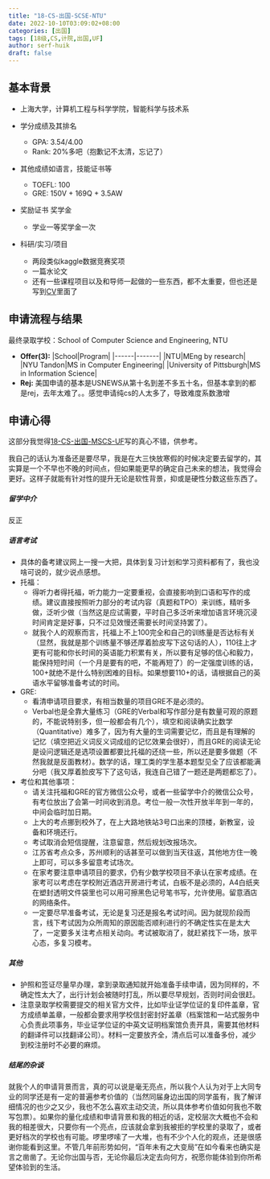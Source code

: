 ```yaml
---
title: "18-CS-出国-SCSE-NTU"
date: 2022-10-10T03:09:02+08:00
categories: [出国]
tags: [18级,CS,计院,出国,UF]
author: serf-huik
draft: false
---
```



## 基本背景 

- 上海大学，计算机工程与科学学院，智能科学与技术系

- 学分成绩及其排名
  - GPA: 3.54/4.00
  - Rank: 20%多吧（抱歉记不太清，忘记了）

- 其他成绩如语言，技能证书等
  - TOEFL: 100
  - GRE: 150V + 169Q + 3.5AW

- 奖励证书 奖学金
  - 学业一等奖学金一次

- 科研/实习/项目
  - 两段类似kaggle数据竞赛奖项
  - 一篇水论文
  - 还有一些课程项目以及和导师一起做的一些东西，都不太重要，但也还是写到[CV](https://shenjiyuan123.github.io)里面了

## 申请流程与结果

最终录取学校：School of Computer Science and Engineering, NTU


- **Offer(3):** 
  |School|Program|
  |------|-------|
  |NTU|MEng by research|
  |NYU Tandon|MS in Computer Engineering|
  |University of Pittsburgh|MS in Information Science|
- **Rej:** 
  美国申请的基本是USNEWS从第十名到差不多五十名，但基本拿到的都是rej，去年太难了。。感觉申请纯cs的人太多了，导致难度系数激增
  
## 申请心得

这部分我觉得[18-CS-出国-MSCS-UF](https://shuosc.github.io/fly/posts/18-anonymous-cs-mscs-uf/)写的真心不错，供参考。

我自己的话认为准备还是要尽早，我是在大三快放寒假的时候决定要去留学的，其实算是一个不早也不晚的时间点，但如果能更早的确定自己未来的想法，我觉得会更好。这样子就能有针对性的提升无论是软性背景，抑或是硬性分数这些东西了。

##### 留学中介

反正

##### 语言考试
- 具体的备考建议网上一搜一大把，具体到复习计划和学习资料都有了，我也没啥可说的，就少说点感想。
- 托福： 
  - 得听力者得托福，听力能力一定要重视，会直接影响到口语和写作的成绩。建议直接按照听力部分的考试内容（真题和TPO）来训练，精听多做，泛听少做（当然这是应试需要，平时自己多泛听来增加语言环境沉浸时间肯定是好事，只不过见效慢还需要长时间坚持罢了）。
  - 就我个人的观察而言，托福上不上100完全和自己的训练量是否达标有关（显然，我就是那个训练量不够还厚着脸皮写下这句话的人），110往上才更有可能和你长时间的英语能力积累有关，所以要有足够的信心和毅力，能保持短时间（一个月是要有的吧，不能再短了）的一定强度训练的话，100+就绝不是什么特别困难的目标。如果想要110+的话，请根据自己的英语水平留够准备考试的时间。
- GRE:
  - 看清申请项目要求，有相当数量的项目GRE不是必须的。
  - Verbal也是全靠大量练习（GRE的Verbal和写作部分是有数量可观的原题的，不能说特别多，但一般都会有几个），填空和阅读确实比数学（Quantitative）难多了，因为有大量的生词需要记忆，而且是有理解的记忆（填空把近义词反义词成组的记忆效果会很好），而且GRE的阅读无论是设问逻辑还是选项设置都要比托福的还绕一些，所以还是要多做题（不然我就是反面教材）。数学的话，理工类的学生基本题型见全了应该都能满分吧（我又厚着脸皮写下了这句话，我连自己错了一题还是两题都忘了）。
- 考位和其他事项：
  - 请关注托福和GRE的官方微信公众号，或者一些留学中介的微信公众号，有考位放出了会第一时间收到消息。考位一般一次性开放半年到一年的，中间会临时加日期。
  - 上大的考点挪到校外了，在上大路地铁站3号口出来的顶楼，新教室，设备和环境还行。
  - 考试取消会短信提醒，注意留意，然后规划改报场次。
  - 江苏省考点众多，苏州顺利的话甚至可以做到当天往返，其他地方住一晚上即可，可以多多留意考试场次。
  - 在家考要注意申请项目的要求，仍有少数学校项目不承认在家考成绩。在家考可以考虑在学校附近酒店开房进行考试，白板不是必须的，A4白纸夹在塑封透明文件袋里也可以用可擦黑色记号笔书写，允许使用。留意酒店的网络条件。
  - 一定要尽早准备考试，无论是复习还是报名考试时间。因为就现阶段而言，线下考试因为众所周知的原因能否顺利进行的不确定性实在是太大了，一定要多关注考点相关动向。考试被取消了，就赶紧找下一场，放平心态，多复习模考。
  
##### 其他
- 护照和签证尽量早办理，拿到录取通知就开始准备手续申请，因为同样的，不确定性太大了，出行计划会被随时打乱，所以要尽早规划，否则时间会很赶。
- 注意录取学校需要提交的相关官方文件，比如毕业证学位证的复印件盖章，官方成绩单盖章，一般都会要求用学校信封密封好盖章（档案馆和一站式服务中心负责此项事务，毕业证学位证的中英文证明档案馆负责开具，需要其他材料的翻译件可以找翻译公司）。材料一定要放齐全，清点后可以准备多份，减少到校注册时不必要的麻烦。

##### 结尾的杂谈
就我个人的申请背景而言，真的可以说是毫无亮点，所以我个人认为对于上大同专业的同学还是有一定的普遍参考价值的（当然同届身边出国的同学虽有，我了解详细情况的也少之又少，我也不怎么喜欢主动交流，所以具体参考价值如何我也不敢写包票）。如果你的量化成绩和申请背景和我的相近的话，定校层次大概也不会和我的相差很大，只要你有一个亮点，应该就会拿到我被拒的学校里的录取了，或者更好档次的学校也有可能。啰里啰嗦了一大堆，也有不少个人化的观点，还是很感谢你能看到这里。不管几年前形势如何，“百年未有之大变局”在如今看来也确实是言之凿凿了。无论你出国与否，无论你最后决定去向何方，祝愿你能体验到你所希望体验到的生活。
